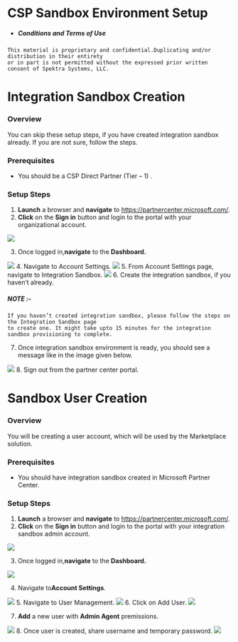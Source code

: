 # CSP Sandbox Environment Setup
* ##### Conditions and Terms of Use
````
This material is proprietary and confidential.Duplicating and/or distribution in their entirety 
or in part is not permitted without the expressed prior written consent of Spektra Systems, LLC.
````
# Integration Sandbox Creation

### Overview
You can skip these setup steps, if you have created integration sandbox already. If you are not sure, follow the steps.
### Prerequisites
* You should be a CSP Direct Partner (Tier – 1) .
### Setup Steps

1. **Launch** a browser and **navigate** to https://partnercenter.microsoft.com/. 
2. **Click** on the **Sign in** button and login to the portal with your organizational account.
<img src="Images/Images/1.png"/>

3. Once logged in,**navigate** to the **Dashboard.**
<img src="Images/Images/2.png"/>
4. Navigate to Account Settings.
<img src="Images/Images/3.png"/>
5. From Account Settings page, navigate to Integration Sandbox.
<img src="Images/Images/4.png"/>
6. Create the integration sandbox, if you haven’t already.

##### NOTE :-
````
If you haven’t created integration sandbox, please follow the steps on the Integration Sandbox page 
to create one. It might take upto 15 minutes for the integration sandbox provisioning to complete.
````

7. Once integration sandbox environment is ready, you should see a message like in the image given below.
<img src="Images/Images/5.png"/>
8. Sign out from the partner center portal. 



# Sandbox User Creation
### Overview
You will be creating a user account, which will be used by the Marketplace solution.
### Prerequisites
* You should have integration sandbox created in Microsoft Partner Center.
### Setup Steps
1. **Launch** a browser and **navigate** to https://partnercenter.microsoft.com/. 
2. **Click** on the **Sign in** button and login to the portal with your integration sandbox admin account.
<img src="Images/Images/6.png"/>

3. Once logged in,**navigate** to the **Dashboard.**
<img src="Images/Images/7.png"/>

4. Navigate to**Account Settings**.
<img src="Images/Images/8.png"/>
5. Navigate to User Management.
<img src="Images/Images/9.png"/>
6. Click on Add User.
<img src="Images/Images/10.png"/>

7.	**Add** a new user with **Admin Agent** premissions.
<img src="Images/Images/11.png"/>
8.	Once user is created, share username and temporary password.
<img src="Images/Images/12.png"/>


